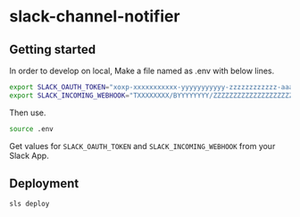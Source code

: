 slack-channel-notifier
===

Getting started
---

In order to develop on local, Make a file named as .env with below lines.

```sh
export SLACK_OAUTH_TOKEN="xoxp-xxxxxxxxxxx-yyyyyyyyyyy-zzzzzzzzzzzz-aaaaaaaaaaaaaaaaaaaaaaaaaaaaaaaz"
export SLACK_INCOMING_WEBHOOK="TXXXXXXXX/BYYYYYYYY/ZZZZZZZZZZZZZZZZZZZZZZZZ"
```

Then use.

```sh
source .env
```

Get values for `SLACK_OAUTH_TOKEN` and `SLACK_INCOMING_WEBHOOK` from your Slack App.

Deployment
---

```sh
sls deploy
```
